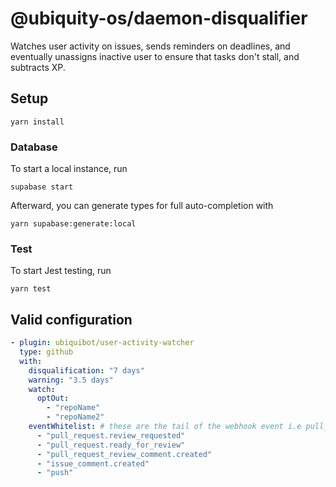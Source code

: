 # @ubiquity-os/daemon-disqualifier

Watches user activity on issues, sends reminders on deadlines, and eventually unassigns inactive user to ensure that
tasks don't stall, and subtracts XP.

## Setup

```shell
yarn install
```

### Database

To start a local instance, run

```shell
supabase start
```

Afterward, you can generate types for full auto-completion with

```shell
yarn supabase:generate:local
```

### Test

To start Jest testing, run

```shell
yarn test
```

## Valid configuration

```yaml
- plugin: ubiquibot/user-activity-watcher
  type: github
  with:
    disqualification: "7 days"
    warning: "3.5 days"
    watch:
      optOut:
        - "repoName"
        - "repoName2"
    eventWhitelist: # these are the tail of the webhook event i.e pull_request.review_requested
      - "pull_request.review_requested"
      - "pull_request.ready_for_review"
      - "pull_request_review_comment.created"
      - "issue_comment.created"
      - "push"
```
